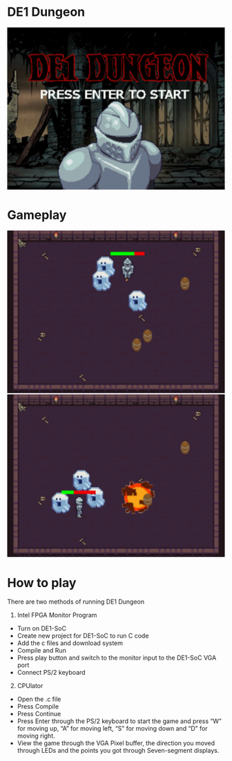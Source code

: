 # DE1 Dungeon
<img src="https://github.com/davidtran001/DE1_Dungeon/blob/main/images/title.png?raw=true">

# Gameplay
<img src="https://github.com/davidtran001/DE1_Dungeon/blob/main/images/gameplay.png?raw=true">
<img src="https://github.com/davidtran001/DE1_Dungeon/blob/main/images/gameplay2.png?raw=true">

# How to play
There are two methods of running DE1 Dungeon
1. Intel FPGA Monitor Program
- Turn on DE1-SoC 
- Create new project for DE1-SoC to run C code
- Add the c files and download system
- Compile and Run
- Press play button and switch to the monitor input to the DE1-SoC VGA port
- Connect PS/2 keyboard

2. CPUlator
- Open the .c file
- Press Compile
- Press Continue
- Press Enter through the PS/2 keyboard to start the game and press “W” for
moving up, “A” for moving left, “S” for moving down and “D” for moving right.
- View the game through the VGA Pixel buffer, the direction you moved through
LEDs and the points you got through Seven-segment displays.
